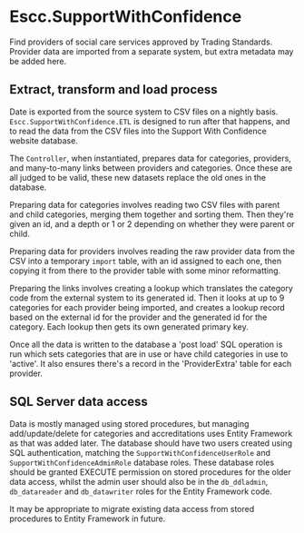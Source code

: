 # Escc.SupportWithConfidence

Find providers of social care services approved by Trading Standards. Provider data are imported from a separate system, but extra metadata may be added here.

## Extract, transform and load process

Date is exported from the source system to CSV files on a nightly basis. `Escc.SupportWithConfidence.ETL` is designed to run after that happens, and to read the data from the CSV files into the Support With Confidence website database.

The `Controller`, when instantiated, prepares data for categories, providers, and many-to-many links between providers and categories. Once these are all judged to be valid, these new datasets replace the old ones in the database. 

Preparing data for categories involves reading two CSV files with parent and child categories, merging them together and sorting them. Then they're given an id, and a depth or 1 or 2 depending on whether they were parent or child.

Preparing data for providers involves reading the raw provider data from the CSV into a temporary `import` table, with an id assigned to each one, then copying it from there to the provider table with some minor reformatting.

Preparing the links involves creating a lookup which translates the category code from the external system to its generated id. Then it looks at up to 9 categories for each provider being imported, and creates a lookup record based on the external id for the provider and the generated id for the category. Each lookup then gets its own generated primary key.

Once all the data is written to the database a 'post load' SQL operation is run which sets categories that are in use or have child categories in use to 'active'. It also ensures there's a record in the 'ProviderExtra' table for each provider.

## SQL Server data access

Data is mostly managed using stored procedures, but managing add/update/delete for categories and accreditations uses Entity Framework as that was added later. The database should have two users created using SQL authentication, matching the `SupportWithConfidenceUserRole` and `SupportWithConfidenceAdminRole` database roles. These database roles should be granted EXECUTE permission on stored procedures for the older data access, whilst the admin user should also be in the `db_ddladmin`, `db_datareader` and `db_datawriter` roles for the Entity Framework code. 

It may be appropriate to migrate existing data access from stored procedures to Entity Framework in future.